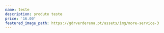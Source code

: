 ```yaml
---
name: teste
description: produto teste
price: '16.00'
featured_image_path: https://gdrverderena.pt/assets/img/more-service-3.jpg
---
```

